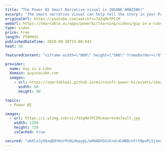 ```yaml
---
title: "The Power BI Smart Narrative visual is INSANE AMAZING!"
excerpt: "The smart narrative visual can help tell the story in your Power BI report. Justyna Lucznik joins us to explore the visual and to illustrate how you can generate text about your data.  Make sure you have the September 2020 version of Power BI Desktop, or later.  Documentation: https://docs.microsoft.com/power-bi/visuals/power-bi-visualization-smart-narrative"
originalUrl: https://youtube.com/watch?v=7d2qMoTPCIM
webUrl: https://smartable.ai/apps/powerbi/learning/videos/guy-in-a-cube-the-power-bi-smart-narrative-visual-is-insane-amazing/
type: video
price: Free
length: PT8M45S
publishedDateTime: 2020-09-30T15:00:04Z
heat: 55

featuredContent: "<iframe width=\"800\" height=\"500\" frameborder=\"0\" src=\"https://www.youtube.com/embed/7d2qMoTPCIM\" allow=\"accelerometer; autoplay; encrypted-media; gyroscope; picture-in-picture\" allowfullscreen></iframe>"

provider:
  name: Guy in a Cube
  domain: guyinacube.com
  images:
    - url: https://smartableai.github.io/microsoft-power-bi/assets/images/organizations/guyinacube.com-50x50.jpg
      width: 50
      height: 50

topics:
  - Power BI

images:
  - url: https://i.ytimg.com/vi/7d2qMoTPCIM/maxresdefault.jpg
    width: 1280
    height: 720
    isCached: true

secured: "wbXlxJyO6xqD8tKurPn6LUepygL/wHOADh5UJG+dc4LW88cnYrtNpvRjIj1mqqmXPw9cou+WZ12PtgdNsNBUEx3g9NOIiw3JmksKcVJ+wYpvryeJRpr5Nf4sl1gKJFDUI7UoL7WmP4zqCS90GkGHJEbqK2f2gd+6V3vQI5WOx5Gepx5qP8OtW39uhsHCLD6wEi80lOIUjSY18QadXHr2UZ/Ju6+BgQGmCm7pqlJb/SGkuAhO5pRfKxlwqyr83bQLMh0uYA4F1rFxzmIoLa02Q+kAdMt1FUnmlBu2/Cz6WRcbgxoq4DdylDzNfA1q8CyW8KQVDfrNNx9T45QGS7lEy4jgipE8ht0HXtFqWc/UaGf05sqakVk7li/3jgX30SdfF12bYpTI0z8Qs1UfWgqGd1Eosl344JQonQ81+uNrjWE=;Ladrfe7YolHdI4Ia77ZHDw=="
---
```


